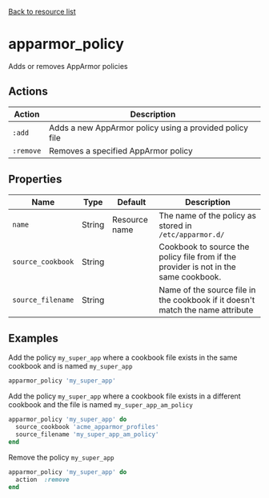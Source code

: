 [Back to resource list](../README.md#resources)

# apparmor_policy

Adds or removes AppArmor policies

## Actions

| Action    | Description                                             |
| --------- | ------------------------------------------------------- |
| `:add`    | Adds a new AppArmor policy using a provided policy file |
| `:remove` | Removes a specified AppArmor policy                     |

## Properties

| Name              | Type   | Default       | Description																																					|
| ----------------- | ------ | ------------- | ------------------------------------------------------------------------------------ |
| `name`            | String | Resource name | The name of the policy as stored in `/etc/apparmor.d/`                               |
| `source_cookbook` | String |               | Cookbook to source the policy file from if the provider is not in the same cookbook. |
| `source_filename` | String |               | Name of the source file in the cookbook if it doesn't match the name attribute				|

## Examples

Add the policy `my_super_app` where a cookbook file exists in the same cookbook and is named `my_super_app`

```ruby
apparmor_policy 'my_super_app'

```

Add the policy `my_super_app` where a cookbook file exists in a different cookbook and the file is named `my_super_app_am_policy`

```ruby
apparmor_policy 'my_super_app' do
  source_cookbook 'acme_apparmor_profiles'
  source_filename 'my_super_app_am_policy'
end
```

Remove the policy `my_super_app`

```ruby
apparmor_policy 'my_super_app' do
  action  :remove
end
```
